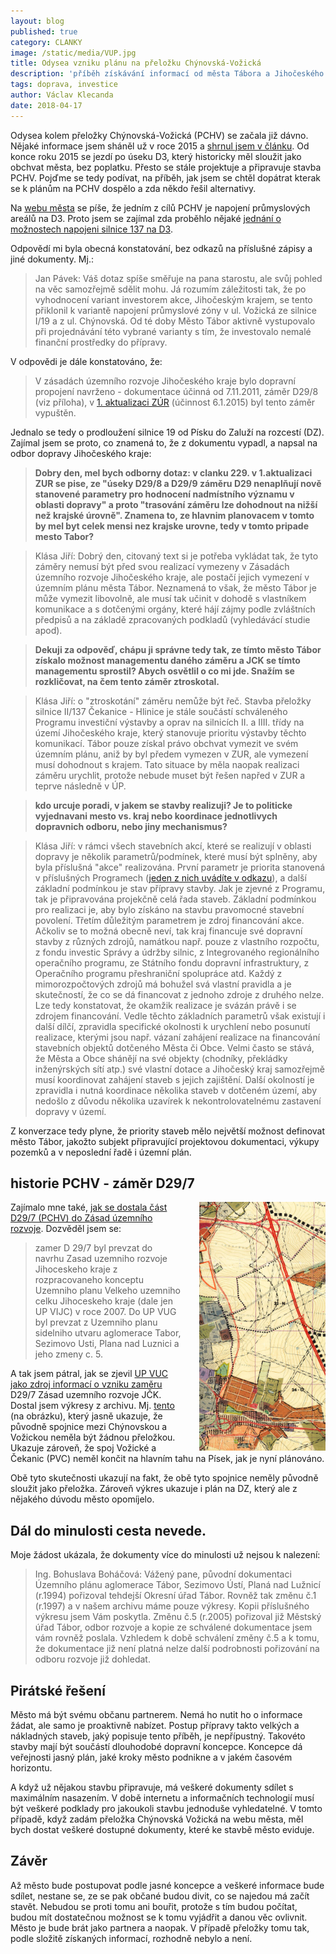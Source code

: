 ```yaml
---
layout: blog
published: true
category: CLANKY
image: /static/media/VUP.jpg
title: Odysea vzniku plánu na přeložku Chýnovská-Vožická
description: 'příběh získávání informací od města Tábora a Jihočeského kraje o tom, jak se dospělo k zámeru na stavbu přeložky Chýnovská-Vožická (D29/7 ZUR)'
tags: doprava, investice
author: Václav Klecanda
date: 2018-04-17
---
```



Odysea kolem přeložky Chýnovská-Vožická (PCHV) se začala již dávno.
Nějaké informace jsem sháněl už v roce 2015 a [shrnul jsem v článku](/clanky/2015/05/14/prelozka-chynovska-vozicka/).
Od konce roku 2015 se jezdí po úseku D3, který historicky měl sloužit jako obchvat města, bez poplatku.
Přesto se stále projektuje a připravuje stavba PCHV.
Pojďme se tedy podívat, na příběh, jak jsem se chtěl dopátrat kterak se k plánům na PCHV dospělo a zda někdo řešil alternativy.

Na [webu města](http://taborcz.eu/napojeni-prumyslove-zony-vozicka/ds-2073/archiv=0&p1=66503) se píše, že jedním z cílů PCHV je napojení průmyslových areálů na D3.
Proto jsem se zajímal zda proběhlo nějaké [jednání o možnostech napojeni silnice 137 na D3](https://www.infoprovsechny.cz/request/jednani_o_moznostech_napojeni_si#incoming-11795).

Odpovědí mi byla obecná konstatování, bez odkazů na příslušné zápisy a jiné dokumenty.
Mj.:
> Jan Pávek: Váš dotaz spíše směřuje na pana starostu, ale svůj pohled na věc
samozřejmě sdělit mohu. Já rozumím záležitosti tak, že po vyhodnocení
variant investorem akce, Jihočeským krajem, se tento přiklonil k variantě
napojení průmyslové zóny v ul. Vožická ze silnice I/19 a z ul. Chýnovská.
Od té doby Město Tábor aktivně vystupovalo při projednávání této vybrané
varianty s tím, že investovalo nemalé finanční prostředky do přípravy.

V odpovědi je dále konstatováno, že:

> V zásadách územního rozvoje Jihočeského kraje bylo dopravní propojení
navrženo - dokumentace účinná od 7.11.2011, záměr D29/8 (viz příloha), v
[1. aktualizaci ZÚR](http://geoportal.kraj-jihocesky.gov.cz/gs/1-aktualizace-zur/) (účinnost 6.1.2015) byl tento záměr vypuštěn.

Jednalo se tedy o prodloužení silnice 19 od Písku do Zaluží na rozcestí (DZ).
Zajímal jsem se proto, co znamená to, že z dokumentu vypadl, a napsal na odbor dopravy Jihočeského kraje:

> __Dobry den,
mel bych odborny dotaz: v clanku 229. v 1.aktualizaci ZUR se pise, ze "úseky D29/8 a D29/9 záměru D29 nenaplňují nově stanovené parametry pro hodnocení nadmístního významu v oblasti dopravy" a proto
"trasování záměru lze dohodnout na nižší než krajské úrovně".
Znamena to, ze hlavnim planovacem v tomto by mel byt celek mensi nez
krajske urovne, tedy v tomto pripade mesto Tabor?__

> Klása Jiří: Dobrý den,
citovaný text si je potřeba vykládat tak, že tyto záměry nemusí být před svou realizací vymezeny v Zásadách územního rozvoje Jihočeského kraje, ale postačí jejich vymezení v územním plánu města Tábor. Neznamená to však, že město Tábor je může vymezit libovolně, ale musí tak učinit v dohodě s vlastníkem komunikace a s dotčenými orgány, které hájí zájmy podle zvláštních předpisů a na základě zpracovaných podkladů (vyhledávácí studie apod).

> __Dekuji za odpověď,
chápu ji správne tedy tak, ze tímto město Tábor získalo možnost
managementu daného záměru a JCK se tímto managementu sprostil?
Abych osvětlil o co mi jde. Snažím se rozkličovat, na čem tento záměr
ztroskotal.__

> Klása Jiří: o "ztroskotání" záměru nemůže být řeč.  Stavba přeložky silnice II/137 Čekanice - Hlinice je stále součástí schváleného Programu investiční výstavby a oprav na silnicích II. a IIII. třídy na území Jihočeského kraje, který stanovuje prioritu výstavby těchto komunikací.  Tábor pouze získal právo obchvat vymezit ve svém územním plánu, aniž by byl předem vymezen v ZUR, ale vymezení musí dohodnout s krajem.  Tato situace by měla naopak realizaci záměru urychlit, protože nebude muset být řešen napřed v ZUR a teprve následně v ÚP.

> __kdo urcuje poradi, v jakem se stavby
realizuji? Je to politicke vyjednavani mesto vs. kraj nebo koordinace
jednotlivych dopravnich odboru, nebo jiny mechanismus?__

> Klása Jiří: v rámci všech stavebních akcí, které se realizují v oblasti dopravy je několik parametrů/podmínek, které musí být splněny, aby byla příslušná "akce" realizována. První parametr je priorita stanovená v příslušných Programech ([jeden z nich uvádíte v odkazu](http://www.kraj-jihocesky.cz/1226/programy_vystavby_a_oprav_na_silnicich_ii_a_iii_tridy_na_uzemi_kraje.htm)), a další základní podmínkou je stav přípravy stavby. Jak je zjevné z Programu, tak je připravována projekčně celá řada staveb. Základní podmínkou pro realizaci je, aby bylo získáno na stavbu pravomocné stavební povolení.  Třetím důležitým parametrem je zdroj financování akce.  Ačkoliv se to možná obecně neví, tak kraj financuje své dopravní stavby z různých zdrojů, namátkou např. pouze z vlastního rozpočtu, z fondu investic Správy a údržby silnic, z Integrovaného regionálního operačního programu, ze Státního fondu dopravní infrastruktury, z Operačního programu přeshraniční spolupráce atd. Každý z mimorozpočtových zdrojů má bohužel svá vlastní pravidla a je skutečností, že co se dá financovat z jednoho zdroje z druhého nelze.  Lze tedy konstatovat, že okamžik realizace je svázán právě i se zdrojem financování. Vedle těchto základních parametrů však existují i další dílčí, zpravidla specifické okolnosti k urychlení nebo posunutí realizace, kterými jsou např. vázaní zahájení realizace na financování stavebních objektů dotčeného Města či Obce. Velmi často se stává, že Města a Obce shánějí na své objekty (chodníky, překládky inženýrských sítí atp.) své vlastní dotace a Jihočeský kraj samozřejmě musí koordinovat zahájení staveb s jejich zajištění. Další okolností je zpravidla i nutná koordinace několika staveb v dotčeném území, aby nedošlo z důvodu několika uzavírek k nekontrolovatelnému zastavení dopravy v území.

Z konverzace tedy plyne, že priority staveb mělo největší možnost definovat město Tábor,
jakožto subjekt připravující projektovou dokumentaci, výkupy pozemků a
v neposlední řadě i územní plán.

## historie PCHV - záměr D29/7

<img src="/static/media/stara_alomerace.jpg"
  alt="výkres zmeny č.5 Uzemniho planu sidelniho utvaru aglomerace Tabor"
  style="float: right; margin-left: 2em; width: 40%" />

Zajímalo mne také, [jak se dostala část D29/7 (PCHV) do Zásad územního rozvoje](https://www.infoprovsechny.cz/request/rozhodnuti_o_casti_d297_zasad_uz#incoming-11824).
Dozvěděl jsem se:
> zamer D 29/7 byl prevzat do navrhu Zasad uzemniho rozvoje Jihoceskeho kraje z rozpracovaneho konceptu Uzemniho planu
Velkeho uzemniho celku Jihoceskeho kraje (dale jen UP VIJC) v roce 2007. Do UP VUG byl prevzat z Uzemniho planu
sidelniho utvaru aglomerace Tabor, Sezimovo Usti, Plana nad Luznici a jeho zmeny c. 5.

A tak jsem pátral, jak se zjevil [UP VUC jako zdroj informací o vzniku zaměru](https://www.infoprovsechny.cz/request/dokumentu_up_vuc_jako_zdroj_info#incoming-11968) D29/7 Zásad uzemního rozvoje JČK.
Dostal jsem výkresy z archivu. Mj. [tento](https://www.infoprovsechny.cz/request/7289/response/11968/attach/4/UP%20aglomerace%20zmena%201a.pdf) (na obrázku), který jasně ukazuje, že původně spojnice mezi Chýnovskou a Vožickou neměla být žádnou přeložkou.
Ukazuje zároveň, že spoj Vožické a Čekanic (PVC) neměl končit na hlavním tahu na Písek, jak je nyní plánováno.

Obě tyto skutečnosti ukazují na fakt, že obě tyto spojnice neměly původně sloužit jako přeložka.
Zároveň výkres ukazuje i plán na DZ, který ale z nějakého dúvodu město opomíjelo.

## Dál do minulosti cesta nevede.

Moje žádost ukázala, že dokumenty více do minulosti už nejsou k nalezení:

> Ing. Bohuslava Boháčová: Vážený pane,
původní dokumentaci Územního plánu aglomerace Tábor, Sezimovo Ústí, Planá nad Lužnicí (r.1994) pořizoval tehdejší Okresní úřad Tábor. Rovněž tak změnu č.1 (r.1997) a v našem archivu máme pouze výkresy. Kopii příslušného výkresu jsem Vám poskytla.
Změnu č.5 (r.2005) pořizoval již Městský úřad Tábor, odbor rozvoje a kopie ze schválené dokumentace jsem vám rovněž poslala. Vzhledem k době schválení změny č.5 a k tomu, že dokumentace již není platná nelze další podrobnosti pořizování na odboru rozvoje již dohledat.

## Pirátské řešení

Město má být svému občanu partnerem.
Nemá ho nutit ho o informace žádat, ale samo je proaktivně nabízet.
Postup přípravy takto velkých a nákladných staveb, jaký popisuje tento příběh, je nepřípustný.
Takovéto stavby mají být součástí dlouhodobé dopravní koncepce.
Koncepce dá veřejnosti jasný plán, jaké kroky město podnikne a v jakém časovém horizontu.

A když už nějakou stavbu připravuje, má veškeré dokumenty sdílet s maximálním nasazením.
V době internetu a informačních technologií musí být veškeré podklady pro jakoukoli stavbu jednoduše vyhledatelné.
V tomto případě, když zadám přeložka Chýnovská Vožická na webu města,
měl bych dostat veškeré dostupné dokumenty, které ke stavbě město eviduje.

## Závěr

Až město bude postupovat podle jasné koncepce a veškeré informace bude sdílet,
nestane se, ze se pak občané budou divit, co se najedou má začít stavět.
Nebudou se proti tomu ani bouřit, protože s tím budou počítat, budou mít dostatečnou možnost se k tomu vyjádřit a danou věc ovlivnit.
Město je bude brát jako partnera a naopak.
V případě přeložky tomu tak, podle složitě získaných informací, rozhodně nebylo a není.
